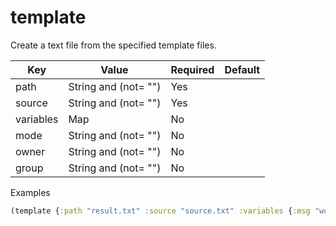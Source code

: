 # template

Create a text file from the specified template files.

| Key | Value | Required | Default |
| --- | ----- | -------- | ------- |
| path | String and (not= "") | Yes |  |
| source | String and (not= "") | Yes |  |
| variables | Map | No |  |
| mode | String and (not= "") | No |  |
| owner | String and (not= "") | No |  |
| group | String and (not= "") | No |  |

Examples
```clojure
(template {:path "result.txt" :source "source.txt" :variables {:msg "world"}})
```